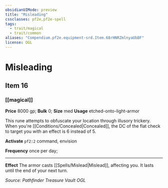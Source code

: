 ```yaml
---
obsidianUIMode: preview
title: "Misleading"
cssclasses: pf2e,pf2e-spell
tags:
  - trait/magical
  - trait/common
aliases: "Compendium.pf2e.equipment-srd.Item.68rHNRZmlnyaUbBF"
license: OGL
---
```

# Misleading
## Item 16
### [[magical]]


**Price** 8000 gp; 
**Bulk** 0; **Size** med
**Usage** etched-onto-light-armor

This rune attempts to obfuscate your location through illusory trickery. When you're [[Conditions/Concealed|Concealed]], the DC of the flat check to target you with an effect is 6 instead of 5.

**Activate** `pf2:2` command, envision

**Frequency** once per day;

* * *

**Effect** The armor casts [[Spells/Mislead|Mislead]], affecting you. It lasts until the end of your next turn.

*Source: Pathfinder Treasure Vault*
*OGL*